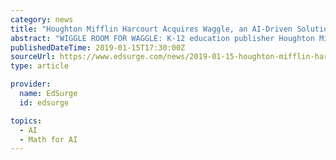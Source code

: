 ```yaml
---
category: news
title: "Houghton Mifflin Harcourt Acquires Waggle, an AI-Driven Solution for K-12"
abstract: "WIGGLE ROOM FOR WAGGLE: K-12 education publisher Houghton Mifflin Harcourt (HMH) announced Tuesday that it has acquired Waggle, an AI-powered adaptive learning ... for students in grades 2-8 learning math and English language arts. Using Waggle’s web ..."
publishedDateTime: 2019-01-15T17:30:00Z
sourceUrl: https://www.edsurge.com/news/2019-01-15-houghton-mifflin-harcourt-acquires-waggle-an-ai-driven-solution-for-k-12
type: article

provider:
  name: EdSurge
  id: edsurge

topics:
  - AI
  - Math for AI
---
```

